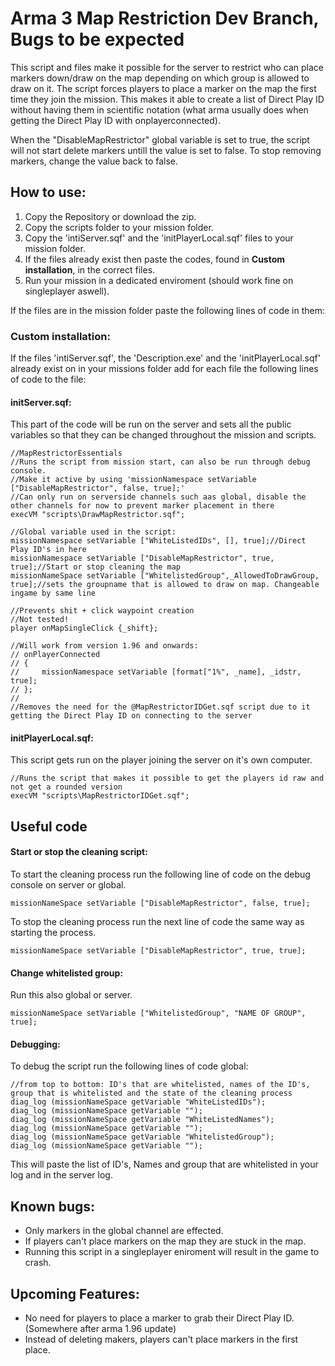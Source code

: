 # Arma 3 Map Restriction Dev Branch, Bugs to be expected
This script and files make it possible for the server to restrict who can place markers down/draw on the map depending on which group is allowed to draw on it. The script forces players to place a marker on the map the first time they join the mission. This makes it able to create a list of Direct Play ID without having them in scientific notation (what arma usually does when getting the Direct Play ID with onplayerconnected). 

When the "DisableMapRestrictor" global variable is set to true, the script will not start delete markers untill the value is set to false. To stop removing markers, change the value back to false.

## How to use:
1. Copy the Repository or download the zip.
2. Copy the scripts folder to your mission folder.
3. Copy the 'intiServer.sqf' and the 'initPlayerLocal.sqf' files to your mission folder.
4. If the files already exist then paste the codes, found in **Custom installation**, in the correct files.
5. Run your mission in a dedicated enviroment (should work fine on singleplayer aswell).

If the files are in the mission folder paste the following lines of code in them:
### Custom installation:
If the files 'intiServer.sqf', the 'Description.exe' and the 'initPlayerLocal.sqf' already exist on in your missions folder add for each file the following lines of code to the file:

#### initServer.sqf:
This part of the code will be run on the server and sets all the public variables so that they can be changed throughout the mission and scripts.
```
//MapRestrictorEssentials
//Runs the script from mission start, can also be run through debug console.
//Make it active by using 'missionNamespace setVariable ["DisableMapRestrictor", false, true];'
//Can only run on serverside channels such aas global, disable the other channels for now to prevent marker placement in there
execVM "scripts\DrawMapRestrictor.sqf";

//Global variable used in the script:
missionNamespace setVariable ["WhiteListedIDs", [], true];//Direct Play ID's in here
missionNamespace setVariable ["DisableMapRestrictor", true, true];//Start or stop cleaning the map
missionNameSpace setVariable ["WhitelistedGroup",_AllowedToDrawGroup, true];//sets the groupname that is allowed to draw on map. Changeable ingame by same line

//Prevents shit + click waypoint creation
//Not tested!
player onMapSingleClick {_shift};

//Will work from version 1.96 and onwards:
// onPlayerConnected 
// {
//     missionNamespace setVariable [format["1%", _name], _idstr, true];
// };
//
//Removes the need for the @MapRestrictorIDGet.sqf script due to it getting the Direct Play ID on connecting to the server
```
#### initPlayerLocal.sqf:
This script gets run on the player joining the server on it's own computer.
```
//Runs the script that makes it possible to get the players id raw and not get a rounded version
execVM "scripts\MapRestrictorIDGet.sqf";
```

## Useful code
#### Start or stop the cleaning script:
To start the cleaning process run the following line of code on the debug console on server or global.
```
missionNameSpace setVariable ["DisableMapRestrictor", false, true];
```

To stop the cleaning process run the next line of code the same way as starting the process.
```
missionNameSpace setVariable ["DisableMapRestrictor", true, true];
```

#### Change whitelisted group:
Run this also global or server.
```
missionNameSpace setVariable ["WhitelistedGroup", "NAME OF GROUP", true];
```

#### Debugging:
To debug the script run the following lines of code global:
```
//from top to bottom: ID's that are whitelisted, names of the ID's, group that is whitelisted and the state of the cleaning process 
diag_log (missionNameSpace getVariable "WhiteListedIDs");
diag_log (missionNameSpace getVariable "");
diag_log (missionNameSpace getVariable "WhiteListedNames");
diag_log (missionNameSpace getVariable "");
diag_log (missionNameSpace getVariable "WhitelistedGroup");
diag_log (missionNameSpace getVariable "");
```
This will paste the list of ID's, Names and group that are whitelisted in your log and in the server log.

## Known bugs:
- Only markers in the global channel are effected.
- If players can't place markers on the map they are stuck in the map.
- Running this script in a singleplayer eniroment will result in the game to crash.

## Upcoming Features:
- No need for players to place a marker to grab their Direct Play ID. (Somewhere after arma 1.96 update)
- Instead of deleting makers, players can't place markers in the first place.

